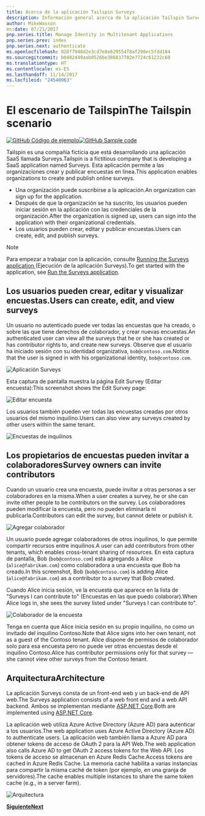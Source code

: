 ```yaml
---
title: Acerca de la aplicación Tailspin Surveys
description: Información general acerca de la aplicación Tailspin Surveys
author: MikeWasson
ms:date: 07/21/2017
pnp.series.title: Manage Identity in Multitenant Applications
pnp.series.prev: index
pnp.series.next: authenticate
ms.openlocfilehash: 028f7940d2e3cd7e8e629554f8af290ec5fdd184
ms.sourcegitcommit: b0482d49aab0526be386837702e7724c61232c60
ms.translationtype: HT
ms.contentlocale: es-ES
ms.lasthandoff: 11/14/2017
ms.locfileid: "24540063"
---
```

# <a name="the-tailspin-scenario"></a><span data-ttu-id="1dddb-103">El escenario de Tailspin</span><span class="sxs-lookup"><span data-stu-id="1dddb-103">The Tailspin scenario</span></span>

<span data-ttu-id="1dddb-104">[![GitHub](../_images/github.png) Código de ejemplo][sample application]</span><span class="sxs-lookup"><span data-stu-id="1dddb-104">[![GitHub](../_images/github.png) Sample code][sample application]</span></span>

<span data-ttu-id="1dddb-105">Tailspin es una compañía ficticia que está desarrollando una aplicación SaaS llamada Surveys.</span><span class="sxs-lookup"><span data-stu-id="1dddb-105">Tailspin is a fictitious company that is developing a SaaS application named Surveys.</span></span> <span data-ttu-id="1dddb-106">Esta aplicación permite a las organizaciones crear y publicar encuestas en línea.</span><span class="sxs-lookup"><span data-stu-id="1dddb-106">This application enables organizations to create and publish online surveys.</span></span>

* <span data-ttu-id="1dddb-107">Una organización puede suscribirse a la aplicación.</span><span class="sxs-lookup"><span data-stu-id="1dddb-107">An organization can sign up for the application.</span></span>
* <span data-ttu-id="1dddb-108">Después de que la organización se ha suscrito, los usuarios pueden iniciar sesión en la aplicación con las credenciales de la organización.</span><span class="sxs-lookup"><span data-stu-id="1dddb-108">After the organization is signed up, users can sign into the application with their organizational credentials.</span></span>
* <span data-ttu-id="1dddb-109">Los usuarios pueden crear, editar y publicar encuestas.</span><span class="sxs-lookup"><span data-stu-id="1dddb-109">Users can create, edit, and publish surveys.</span></span>

> [!NOTE]
> <span data-ttu-id="1dddb-110">Para empezar a trabajar con la aplicación, consulte [Running the Surveys application ] (Ejecución de la aplicación Surveys).</span><span class="sxs-lookup"><span data-stu-id="1dddb-110">To get started with the application, see [Run the Surveys application].</span></span>
> 
> 

## <a name="users-can-create-edit-and-view-surveys"></a><span data-ttu-id="1dddb-111">Los usuarios pueden crear, editar y visualizar encuestas.</span><span class="sxs-lookup"><span data-stu-id="1dddb-111">Users can create, edit, and view surveys</span></span>
<span data-ttu-id="1dddb-112">Un usuario no autenticado puede ver todas las encuestas que ha creado, o sobre las que tiene derechos de colaborador, y crear nuevas encuestas.</span><span class="sxs-lookup"><span data-stu-id="1dddb-112">An authenticated user can view all the surveys that he or she has created or has contributor rights to, and create new surveys.</span></span> <span data-ttu-id="1dddb-113">Observe que el usuario ha iniciado sesión con su identidad organizativa, `bob@contoso.com`.</span><span class="sxs-lookup"><span data-stu-id="1dddb-113">Notice that the user is signed in with his organizational identity, `bob@contoso.com`.</span></span>

![Aplicación Surveys](./images/surveys-screenshot.png)

<span data-ttu-id="1dddb-115">Esta captura de pantalla muestra la página Edit Survey (Editar encuesta):</span><span class="sxs-lookup"><span data-stu-id="1dddb-115">This screenshot shows the Edit Survey page:</span></span>

![Editar encuesta](./images/edit-survey.png)

<span data-ttu-id="1dddb-117">Los usuarios también pueden ver todas las encuestas creadas por otros usuarios del mismo inquilino.</span><span class="sxs-lookup"><span data-stu-id="1dddb-117">Users can also view any surveys created by other users within the same tenant.</span></span>

![Encuestas de inquilinos](./images/tenant-surveys.png)

## <a name="survey-owners-can-invite-contributors"></a><span data-ttu-id="1dddb-119">Los propietarios de encuestas pueden invitar a colaboradores</span><span class="sxs-lookup"><span data-stu-id="1dddb-119">Survey owners can invite contributors</span></span>
<span data-ttu-id="1dddb-120">Cuando un usuario crea una encuesta, puede invitar a otras personas a ser colaboradores en la misma.</span><span class="sxs-lookup"><span data-stu-id="1dddb-120">When a user creates a survey, he or she can invite other people to be contributors on the survey.</span></span> <span data-ttu-id="1dddb-121">Los colaboradores pueden modificar la encuesta, pero no pueden eliminarla ni publicarla.</span><span class="sxs-lookup"><span data-stu-id="1dddb-121">Contributors can edit the survey, but cannot delete or publish it.</span></span>  

![Agregar colaborador](./images/add-contributor.png)

<span data-ttu-id="1dddb-123">Un usuario puede agregar colaboradores de otros inquilinos, lo que permite compartir recursos entre inquilinos.</span><span class="sxs-lookup"><span data-stu-id="1dddb-123">A user can add contributors from other tenants, which enables cross-tenant sharing of resources.</span></span> <span data-ttu-id="1dddb-124">En esta captura de pantalla, Bob (`bob@contoso.com`) está agregando a Alice (`alice@fabrikam.com`) como colaboradora a una encuesta que Bob ha creado.</span><span class="sxs-lookup"><span data-stu-id="1dddb-124">In this screenshot, Bob (`bob@contoso.com`) is adding Alice (`alice@fabrikam.com`) as a contributor to a survey that Bob created.</span></span>

<span data-ttu-id="1dddb-125">Cuando Alice inicia sesión, ve la encuesta que aparece en la lista de "Surveys I can contribute to" (Encuestas en las que puedo colaborar).</span><span class="sxs-lookup"><span data-stu-id="1dddb-125">When Alice logs in, she sees the survey listed under "Surveys I can contribute to".</span></span>

![Colaborador de la encuesta](./images/contributor.png)

<span data-ttu-id="1dddb-127">Tenga en cuenta que Alice inicia sesión en su propio inquilino, no como un invitado del inquilino Contoso.</span><span class="sxs-lookup"><span data-stu-id="1dddb-127">Note that Alice signs into her own tenant, not as a guest of the Contoso tenant.</span></span> <span data-ttu-id="1dddb-128">Alice dispone de permisos de colaborador solo para esa encuesta pero no puede ver otras encuestas desde el inquilino Contoso.</span><span class="sxs-lookup"><span data-stu-id="1dddb-128">Alice has contributor permissions only for that survey &mdash; she cannot view other surveys from the Contoso tenant.</span></span>

## <a name="architecture"></a><span data-ttu-id="1dddb-129">Arquitectura</span><span class="sxs-lookup"><span data-stu-id="1dddb-129">Architecture</span></span>
<span data-ttu-id="1dddb-130">La aplicación Surveys consta de un front-end web y un back-end de API web.</span><span class="sxs-lookup"><span data-stu-id="1dddb-130">The Surveys application consists of a web front end and a web API backend.</span></span> <span data-ttu-id="1dddb-131">Ambos se implementan mediante [ASP.NET Core].</span><span class="sxs-lookup"><span data-stu-id="1dddb-131">Both are implemented using [ASP.NET Core].</span></span>

<span data-ttu-id="1dddb-132">La aplicación web utiliza Azure Active Directory (Azure AD) para autenticar a los usuarios.</span><span class="sxs-lookup"><span data-stu-id="1dddb-132">The web application uses Azure Active Directory (Azure AD) to authenticate users.</span></span> <span data-ttu-id="1dddb-133">La aplicación web también llama a Azure AD para obtener tokens de acceso de OAuth 2 para la API Web.</span><span class="sxs-lookup"><span data-stu-id="1dddb-133">The web application also calls Azure AD to get OAuth 2 access tokens for the Web API.</span></span> <span data-ttu-id="1dddb-134">Los tokens de acceso se almacenan en Azure Redis Cache.</span><span class="sxs-lookup"><span data-stu-id="1dddb-134">Access tokens are cached in Azure Redis Cache.</span></span> <span data-ttu-id="1dddb-135">La memoria caché habilita a varias instancias para compartir la misma caché de token (por ejemplo, en una granja de servidores).</span><span class="sxs-lookup"><span data-stu-id="1dddb-135">The cache enables multiple instances to share the same token cache (e.g., in a server farm).</span></span>

![Arquitectura](./images/architecture.png)

<span data-ttu-id="1dddb-137">[**Siguiente**][authentication]</span><span class="sxs-lookup"><span data-stu-id="1dddb-137">[**Next**][authentication]</span></span>

<!-- Links -->

[authentication]: authenticate.md

[Running the Surveys application ]: ./run-the-app.md
[Run the Surveys application]: ./run-the-app.md
[ASP.NET Core]: /aspnet/core
[sample application]: https://github.com/mspnp/multitenant-saas-guidance
